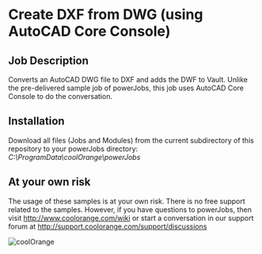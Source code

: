 # Create DXF from DWG (using AutoCAD Core Console)

## Job Description
Converts an AutoCAD DWG file to DXF and adds the DWF to Vault. Unlike the pre-delivered sample job of powerJobs, this job uses AutoCAD Core Console to do the conversation.

## Installation
Download all files (Jobs and Modules) from the current subdirectory of this repository to your powerJobs directory: *C:\ProgramData\coolOrange\powerJobs*

## At your own risk
The usage of these samples is at your own risk. There is no free support related to the samples. However, if you have questions to powerJobs, then visit http://www.coolorange.com/wiki or start a conversation in our support forum at http://support.coolorange.com/support/discussions

![coolOrange](https://user-images.githubusercontent.com/36075173/46519882-4b518880-c87a-11e8-8dab-dffe826a9630.png)